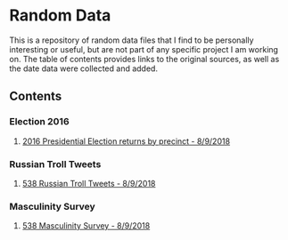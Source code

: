 # Random Data
This is a repository of random data files that I find to be personally interesting or useful, but are not part of any specific project I am working on. The table of contents provides links to the original sources, as well as the date data were collected and added.

## Contents

### Election 2016
1. [2016 Presidential Election returns by precinct - 8/9/2018](https://github.com/MEDSL/precinct-returns)

### Russian Troll Tweets
1. [538 Russian Troll Tweets - 8/9/2018](https://github.com/fivethirtyeight/russian-troll-tweets)

### Masculinity Survey
1. [538 Masculinity Survey - 8/9/2018](https://github.com/fivethirtyeight/data/tree/master/masculinity-survey)
